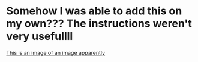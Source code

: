 # Somehow I was able to add this on my own??? The instructions weren't very usefullll

[This is an image of an image apparently](https://upload.wikimedia.org/wikipedia/commons/b/b6/Image_created_with_a_mobile_phone.png)
